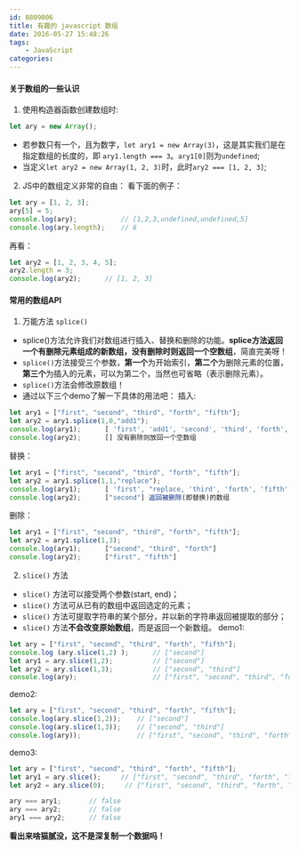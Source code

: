 ```yaml
---
id: 0809006
title: 有趣的 javascript 数组
date: 2016-05-27 15:48:26
tags: 
    - JavaScript
categories:
---
```


#### 关于数组的一些认识
1. 使用构造器函数创建数组时:
```javascript
let ary = new Array();
```
- 若参数只有一个，且为数字，`let ary1 = new Array(3)`，这是其实我们是在指定数组的长度的，即 `ary1.length === 3`。`ary1[0]`则为`undefined`;
- 当定义`let ary2 = new Array(1, 2, 3)`时，此时`ary2 === [1, 2, 3]`;
2. JS中的数组定义非常的自由：
 看下面的例子：
```javascript
let ary = [1, 2, 3];
ary[5] = 5;
console.log(ary);           // [1,2,3,undefined,undefined,5]
console.log(ary.length);    // 6
```
 再看：
```javascript
let ary2 = [1, 2, 3, 4, 5];
ary2.length = 3;
console.log(ary2);      // [1, 2, 3]
```
#### 常用的数组API
1. 万能方法 `splice()`
-  splice()方法允许我们对数组进行插入、替换和删除的功能。**splice方法返回一个有删除元素组成的新数组，没有删除时则返回一个空数组**，简直完美呀！
- `splice()`方法接受三个参数，**第一个**为开始索引，**第二个**为删除元素的位置，**第三个**为插入的元素，可以为第二个，当然也可省略（表示删除元素）。
- `splice()`方法会修改原数组！
- 通过以下三个demo了解一下具体的用法吧：
插入:
```javascript
let ary1 = ["first", "second", "third", "forth", "fifth"];
let ary2 = ary1.splice(1,0,"add1");
console.log(ary1);      [ 'first', 'add1', 'second', 'third', 'forth', 'fifth' ]
console.log(ary2);      [] 没有删除则放回一个空数组
```
替换：
```javascript
let ary1 = ["first", "second", "third", "forth", "fifth"];
let ary2 = ary1.splice(1,1,"replace");
console.log(ary1);      [ 'first', "replace, 'third', 'forth', 'fifth' ]
console.log(ary2);      ["second"] 返回被删除(即替换)的数组
```
删除：
```javascript
let ary1 = ["first", "second", "third", "forth", "fifth"];
let ary2 = ary1.splice(1,3);
console.log(ary1);      ["second", "third", "forth"]
console.log(ary2);      ["first", "fifth"]
```
2. `slice()` 方法
- `slice()` 方法可以接受两个参数(start, end)；
- `slice()` 方法可从已有的数组中返回选定的元素；
- `slice()` 方法可提取字符串的某个部分，并以新的字符串返回被提取的部分；
- `slice()` 方法**不会改变原始数组**，而是返回一个新数组。
demo1:
```javascript
let ary = ["first", "second", "third", "forth", "fifth"];
console.log (ary.slice(1,2) );      // ["second"]
let ary1 = ary.slice(1,2);          // ["second"]
let ary2 = ary.slice(1,3);          // ["second", "third"]
console.log(ary);                   // ["first", "second", "third", "forth", "fifth"];
```
demo2:
```javascript
let ary = ["first", "second", "third", "forth", "fifth"];
console.log(ary.slice(1,2));    // ["second"]
console.log(ary.slice(1,3));    // ["second", "third"]
console.log(ary));              // ["first", "second", "third", "forth", "fifth"];
```
demo3:
```javascript
let ary = ["first", "second", "third", "forth", "fifth"];
let ary1 = ary.slice();     // ["first", "second", "third", "forth", "fifth"];
let ary2 = ary.slice(0);     // ["first", "second", "third", "forth", "fifth"];

ary === ary1;       // false
ary === ary2;       // false
ary1 === ary2;      // false
```
**看出来啥猫腻没，这不是深复制一个数据吗！**
